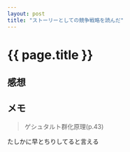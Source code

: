 ```yaml
---
layout: post
title: "ストーリーとしての競争戦略を読んだ"
---
```


# {{ page.title }}

## 感想


## メモ

> ゲシュタルト群化原理(p.43)

たしかに早とちりしてると言える


